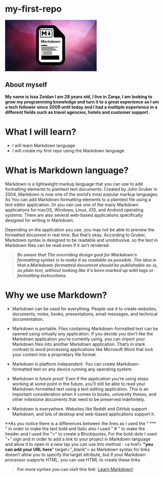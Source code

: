 # my-first-repo

![Markdown](./MarkDown.jpg)

## About myself

**My name is Issa Zeidan I am 28 years old, I live in Zarqa, I am looking to grow my programming knowledge and turn it to a great experience as I am a tech follower since 2009 until today and I had a multiple experience in a different fields such as travel agencies, hotels and customer support.**

# What I will learn?
+ I will learn Markdown language
+ I will create my first repo using the Markdown language

# What is Markdown language?

Markdown is a lightweight markup language that you can use to add formatting elements to plaintext text documents. Created by John Gruber in 2004, Markdown is now one of the world’s most popular markup languages.
As You can add Markdown formatting elements to a plaintext file using a text editor application. Or you can use one of the many Markdown applications for macOS, Windows, Linux, iOS, and Android operating systems. There are also several web-based applications specifically designed for writing in Markdown.

Depending on the application you use, you may not be able to preview the formatted document in real time. But that’s okay. According to Gruber, Markdown syntax is designed to be readable and unobtrusive, so the text in Markdown files can be read even if it isn’t rendered.

> ***Be aware that The overriding design goal for Markdown’s formatting syntax is to make it as readable as possible. The idea is that a Markdown-formatted document should be publishable as-is, as plain text, without looking like it’s been marked up with tags or formatting instructions.***

# Why we use Markdown?

+ Markdown can be used for everything. People use it to create websites, documents, notes, books, presentations, email messages, and technical documentation.

+ Markdown is portable. Files containing Markdown-formatted text can be opened using virtually any application. If you decide you don’t like the Markdown application you’re currently using, you can import your Markdown files into another Markdown application. That’s in stark contrast to word processing applications like Microsoft Word that lock your content into a proprietary file format.

+ Markdown is platform independent. You can create Markdown-formatted text on any device running any operating system.

+ Markdown is future proof. Even if the application you’re using stops working at some point in the future, you’ll still be able to read your Markdown-formatted text using a text editing application. This is an important consideration when it comes to books, university theses, and other milestone documents that need to be preserved indefinitely.

+ Markdown is everywhere. Websites like Reddit and GitHub support Markdown, and lots of desktop and web-based applications support it.

**As you notice there is a differences between the lines as I used the " *** " in order to make the text bold and Italic also I used " # " to make the header and I used the ">" to create a Blockquotes, For the bold-dots I used "+" sign and in order to add a link to your project in Markdown language and allow it to open in a new tap you can use this method : <a href= **"you can add your URL here**" target="_blank"></a> as Markdown syntax for links doesn’t allow you to specify the target attribute, but if your Markdown processor supports HTML, you can use HTML to create these links.

>**For more syntax you can visit this link**: <a href="https://www.markdownguide.org/basic-syntax#images-1" target="_blank">Learn Markdown!</a>
